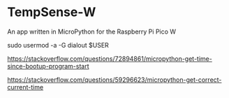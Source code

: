 # TempSense-W
An app written in MicroPython for the Raspberry Pi Pico W

sudo usermod -a -G dialout $USER

https://stackoverflow.com/questions/72894861/micropython-get-time-since-bootup-program-start

https://stackoverflow.com/questions/59296623/micropython-get-correct-current-time

